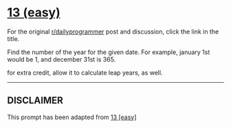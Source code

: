 # [13 (easy)](https://www.reddit.com/r/dailyprogrammer/comments/pzo4w/2212012_challenge_13_easy/)

For the original [r/dailyprogrammer](https://www.reddit.com/r/dailyprogrammer/) post and discussion, click the link in the title.

Find the number of the year for the given date. For example, january 1st would be 1, and december 31st is 365.

for extra credit, allow it to calculate leap years, as well. 


----
## **DISCLAIMER**
This prompt has been adapted from [13 [easy]](https://www.reddit.com/r/dailyprogrammer/comments/pzo4w/2212012_challenge_13_easy/
)
